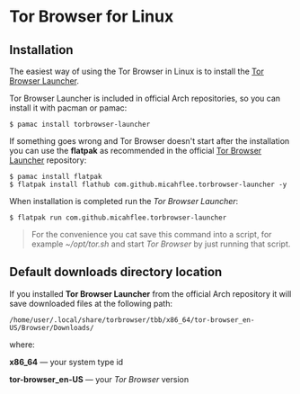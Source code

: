 
# Tor Browser for Linux

## Installation

The easiest way of using the Tor Browser in Linux is to install the [Tor Browser Launcher](https://github.com/micahflee/torbrowser-launcher).

Tor Browser Launcher is included in official Arch repositories, so you can install it with pacman or pamac:

    $ pamac install torbrowser-launcher

If something goes wrong and Tor Browser doesn't start after the installation you can use the **flatpak** as recommended in the official [Tor Browser Launcher](https://github.com/micahflee/torbrowser-launcher#installing) repository:

    $ pamac install flatpak
    $ flatpak install flathub com.github.micahflee.torbrowser-launcher -y

When installation is completed run the *Tor Browser Launcher*:
    
    $ flatpak run com.github.micahflee.torbrowser-launcher

>For the convenience you cat save this command into a script, for example *~/opt/tor.sh* and start *Tor Browser* by just running that script.

## Default downloads directory location

If you installed **Tor Browser Launcher** from the official Arch repository it will save downloaded files at the following path:

    /home/user/.local/share/torbrowser/tbb/x86_64/tor-browser_en-US/Browser/Downloads/

where:

**x86_64** — your system type id 

**tor-browser_en-US** — your *Tor Browser* version

